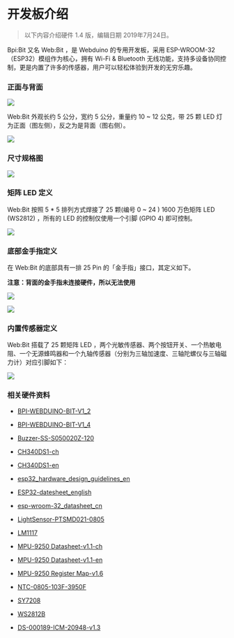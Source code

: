 # 开发板介绍

> 以下内容介绍硬件 1.4 版，编辑日期 2019年7月24日。

Bpi:Bit 又名 Web:Bit ，是 Webduino 的专用开发板，采用 ESP-WROOM-32 （ESP32）模组作为核心，拥有 Wi-Fi & Bluetooth 无线功能，支持多设备协同控制，更是内置了许多的传感器，用户可以轻松体验到开发的无穷乐趣。

### 正面与背面

![](../assets/getting_started/hardware/upload_9ca0f2e8545e2835e9b0a8b5ae0c1330.png)

Web:Bit 外观长约 5 公分，宽约 5 公分，重量约 10 ~ 12 公克，带 25 颗 LED 灯为正面（图左侧），反之为是背面（图右侧）。

![](../assets/getting_started/hardware/upload_51dd835e8e65108c6f4edee97babc922.png)

### 尺寸规格图

![](../assets/getting_started/hardware/upload_f43892b83561e0fbb5be54cd4b288b08.png)

### 矩阵 LED 定义

Web:Bit 按照 5 * 5 排列方式焊接了 25 颗(编号 0 ~ 24 ) 1600 万色矩阵 LED (WS2812) ，所有的 LED 的控制仅使用一个引脚 (GPIO 4) 即可控制。

![](../assets/getting_started/hardware/upload_7fe376a15b4393441c58b84f052f8bb4.png)

### 底部金手指定义

在 Web:Bit 的底部具有一排 25 Pin 的「金手指」接口，其定义如下。

**注意：背面的金手指未连接硬件，所以无法使用**

![](../assets/getting_started/hardware/upload_4545d093f0c3899da1495995597ec383.png)

![](../assets/getting_started/hardware/upload_ca07897451dd2440025709b70978f2f4.png)

### 内置传感器定义

Web:Bit 搭载了 25 颗矩阵 LED ，两个光敏传感器、两个按钮开关、一个热敏电阻、一个无源蜂鸣器和一个九轴传感器（分别为三轴加速度、三轴陀螺仪与三轴磁力计）对应引脚如下：

![](../assets/getting_started/hardware/table.png)

### 相关硬件资料

- [BPI-WEBDUINO-BIT-V1_2](https://github.com/BPI-STEAM/BPI-BIT-Hardware/tree/master/docs/BPI-WEBDUINO-BIT-V1_2.pdf)

- [BPI-WEBDUINO-BIT-V1_4](https://github.com/BPI-STEAM/BPI-BIT-Hardware/tree/master/docs/BPI-WEBDUINO-BIT-V1_4.pdf)

- [Buzzer-SS-S050020Z-120](https://github.com/BPI-STEAM/BPI-BIT-Hardware/tree/master/docs/Buzzer-SS-S050020Z-120.pdf)

- [CH340DS1-ch](https://github.com/BPI-STEAM/BPI-BIT-Hardware/tree/master/docs/CH340DS1-ch.pdf)

- [CH340DS1-en](https://github.com/BPI-STEAM/BPI-BIT-Hardware/tree/master/docs/CH340DS1-en.pdf)

- [esp32_hardware_design_guidelines_en](https://github.com/BPI-STEAM/BPI-BIT-Hardware/tree/master/docs/esp32_hardware_design_guidelines_en.pdf)

- [ESP32-datesheet_english](https://github.com/BPI-STEAM/BPI-BIT-Hardware/tree/master/docs/ESP32-datesheet_english.pdf)

- [esp-wroom-32_datasheet_cn](https://github.com/BPI-STEAM/BPI-BIT-Hardware/tree/master/docs/esp-wroom-32_datasheet_cn.pdf)

- [LightSensor-PTSMD021-0805](https://github.com/BPI-STEAM/BPI-BIT-Hardware/tree/master/docs/LightSensor-PTSMD021-0805.pdf)

- [LM1117](https://github.com/BPI-STEAM/BPI-BIT-Hardware/tree/master/docs/LM1117.pdf)

- [MPU-9250 Datasheet-v1.1-ch](https://github.com/BPI-STEAM/BPI-BIT-Hardware/tree/master/docs/MPU-9250%20Datasheet-v1.1-ch.pdf)

- [MPU-9250 Datasheet-v1.1-en](https://github.com/BPI-STEAM/BPI-BIT-Hardware/tree/master/docs/MPU-9250%20Datasheet-v1.1-en.pdf)

- [MPU-9250 Register Map-v1.6](https://github.com/BPI-STEAM/BPI-BIT-Hardware/tree/master/docs/MPU-9250%20Register%20Map-v1.6.pdf)

- [NTC-0805-103F-3950F](https://github.com/BPI-STEAM/BPI-BIT-Hardware/tree/master/docs/NTC-0805-103F-3950F.pdf)

- [SY7208](https://github.com/BPI-STEAM/BPI-BIT-Hardware/tree/master/docs/SY7208.pdf)

- [WS2812B](https://github.com/BPI-STEAM/BPI-BIT-Hardware/tree/master/docs/WS2812B.pdf)

- [DS-000189-ICM-20948-v1.3](https://github.com/BPI-STEAM/BPI-BIT-Hardware/tree/master/docs/DS-000189-ICM-20948-v1.3.pdf)

